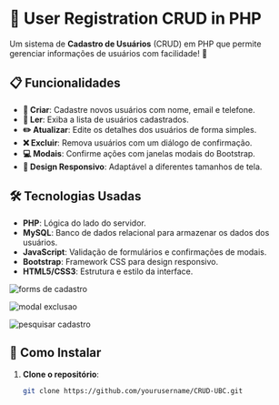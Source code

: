 # 🚀 User Registration CRUD in PHP

Um sistema de **Cadastro de Usuários** (CRUD) em PHP que permite gerenciar informações de usuários com facilidade! 🌟

## 📋 Funcionalidades

- **📝 Criar**: Cadastre novos usuários com nome, email e telefone.
- **📖 Ler**: Exiba a lista de usuários cadastrados.
- **✏️ Atualizar**: Edite os detalhes dos usuários de forma simples.
- **❌ Excluir**: Remova usuários com um diálogo de confirmação.
- **💻 Modais**: Confirme ações com janelas modais do Bootstrap.
- **📱 Design Responsivo**: Adaptável a diferentes tamanhos de tela.

## 🛠️ Tecnologias Usadas

- **PHP**: Lógica do lado do servidor.
- **MySQL**: Banco de dados relacional para armazenar os dados dos usuários.
- **JavaScript**: Validação de formulários e confirmações de modais.
- **Bootstrap**: Framework CSS para design responsivo.
- **HTML5/CSS3**: Estrutura e estilo da interface.

![forms de cadastro](https://github.com/user-attachments/assets/b1768d03-e649-4e07-8a0e-8d0db892f316)


![modal exclusao](https://github.com/user-attachments/assets/b877b753-6b02-4a07-b110-b45ee919542c)


![pesquisar cadastro](https://github.com/user-attachments/assets/2eb96e58-5261-4c0b-a1af-83f5ed7ab84b)


## 🚀 Como Instalar

1. **Clone o repositório**:
   ```bash
   git clone https://github.com/yourusername/CRUD-UBC.git
